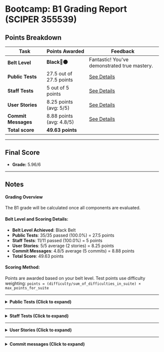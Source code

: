 # Bootcamp: B1 Grading Report (SCIPER 355539)

## Points Breakdown

| **Task**                                                 | **Points Awarded**                             | **Feedback**                                  |
| -------------------------------------------------------- | ---------------------------------------------- | --------------------------------------------- |
| **Belt Level**                                           | **Black🥋⚫**         | Fantastic! You've demonstrated true mastery.                |
| **Public Tests**                                         | 27.5 out of 27.5 points | [See Details](#public-tests)                 |
| **Staff Tests**                                          | 5 out of 5 points | [See Details](#staff-tests)                  |
| **User Stories**                                         | 8.25 points (avg: 5/5) | [See Details](#user-stories)                 |
| **Commit Messages**                                      | 8.88 points (avg: 4.8/5) | [See Details](#commit-messages)              |
| **Total score**                                          | **49.63 points**         |                                               |

---

## Final Score

- **Grade:** 5.96/6

---

## Notes

#### Grading Overview

The B1 grade will be calculated once all components are evaluated.

#### Belt Level and Scoring Details:

- **Belt Level Achieved**: Black Belt
- **Public Tests**: 35/35 passed (100.0%) = 27.5 points
- **Staff Tests**: 11/11 passed (100.0%) = 5 points
- **User Stories**: 5/5 average (2 stories) = 8.25 points
- **Commit Messages**: 4.8/5 average (5 commits) = 8.88 points
- **Total Score**: 49.63 points

#### Scoring Method:
Points are awarded based on your belt level. Test points use difficulty weighting: 
`points = (difficulty/sum_of_difficulties_in_suite) × max_points_for_suite`

---

<a name="public-tests"></a>
<details>
  <summary><strong>Public Tests (Click to expand)</strong></summary>

| **Test Name** | **Result** | **Points** |
| ------------- | ---------- | ---------- |
| NavigationB1Test.bottomNavigationIsDisplayedForMap | ✅ passed | 0.14 |
| NavigationB1Test.bottomNavigationIsDisplayedForOverview | ✅ passed | 0.14 |
| NavigationB1Test.bottomNavigationNotDisplayedForAddToDo | ✅ passed | 0.21 |
| NavigationB1Test.canNavigateBackToOverviewFromAddToDo | ✅ passed | 0.29 |
| NavigationB1Test.canNavigateBetweenTabs | ✅ passed | 0.36 |
| NavigationB1Test.canNavigateToAddToDo | ✅ passed | 0.14 |
| NavigationB1Test.canNavigateToMap | ✅ passed | 0.21 |
| NavigationB1Test.canNavigateToMapAndBackToOverview | ✅ passed | 0.21 |
| NavigationB1Test.navigationStartsOnOverviewTab | ✅ passed | 0.14 |
| NavigationB1Test.tabsAreClickable | ✅ passed | 0.14 |
| NavigationB1Test.testTagsAreCorrectlySet | ✅ passed | 0.07 |
| NavigationB1Test.topBarTitleIsCorrectForAddToDo | ✅ passed | 0.14 |
| NavigationB1Test.topBarTitleIsCorrectForMap | ✅ passed | 0.14 |
| NavigationB1Test.topBarTitleIsCorrectForOverview | ✅ passed | 0.14 |
| GreetingScreenTest.clickIsRequiredToUpdateDisplay | ✅ passed | 1.92 |
| GreetingScreenTest.displayCorrectlyUpdates | ✅ passed | 1.54 |
| GreetingScreenTest.displayHasCorrectDefaultValue | ✅ passed | 0.38 |
| GreetingScreenTest.doNotGreetEmptyName | ✅ passed | 0.77 |
| GreetingScreenTest.testTagsAreCorrectlySet | ✅ passed | 0.38 |
| OverviewScreenB1Test.canScrollOnTheTodoList | ✅ passed | 3.41 |
| OverviewScreenB1Test.dueDateIsCorrectlyFormatted | ✅ passed | 2.05 |
| OverviewScreenB1Test.testTagsCorrectlySetWhenListIsEmpty | ✅ passed | 0.68 |
| OverviewScreenB1Test.testTagsCorrectlySetWhenListIsNotEmpty | ✅ passed | 0.68 |
| OverviewScreenB1Test.todoListDisplaysAssigneeName | ✅ passed | 1.36 |
| OverviewScreenB1Test.todoListDisplaysDueDate | ✅ passed | 2.05 |
| OverviewScreenB1Test.todoListDisplaysExistingTodos | ✅ passed | 1.36 |
| OverviewScreenB1Test.todoListDisplaysStatus | ✅ passed | 2.05 |
| OverviewScreenB1Test.todoListDisplaysTaskName | ✅ passed | 1.36 |
| ToDosRepositoryLocalTest.addToDo_succeeds | ✅ passed | 0.59 |
| ToDosRepositoryLocalTest.correcltyGeneratesNewUID | ✅ passed | 0.29 |
| ToDosRepositoryLocalTest.deleteToDoById_callsOnFailure_whenToDoNotFound | ✅ passed | 0.88 |
| ToDosRepositoryLocalTest.deleteToDoById_callsOnSuccess | ✅ passed | 0.59 |
| ToDosRepositoryLocalTest.deleteToDoById_deletesTheCorrectToDo | ✅ passed | 0.88 |
| ToDosRepositoryLocalTest.updateToDo_failsWhenToDoNotFound | ✅ passed | 0.88 |
| ToDosRepositoryLocalTest.updateToDo_succeeds | ✅ passed | 0.88 |
| **Total Public Tests** | 35/35 passed (100.0%) |

</details>

---

<a name="staff-tests"></a>
<details>
  <summary><strong>Staff Tests (Click to expand)</strong></summary>

| **Test Name** | **Result** | **Points** |
| ------------- | ---------- | ---------- |
| OverviewScreenB1StaffTest.dueDateIsCorrectlyFormattedForDay | ✅ passed | 0.29 |
| OverviewScreenB1StaffTest.dueDateIsCorrectlyFormattedForMonth | ✅ passed | 0.29 |
| OverviewScreenB1StaffTest.dueDateIsCorrectlyFormattedForYear | ✅ passed | 0.29 |
| OverviewScreenB1StaffTest.todoListIsLazy | ✅ passed | 0.14 |
| NavigationB1StaffTest.canExitTheAppFromMapWithTwoTapOnBackButton | ✅ passed | 0.43 |
| NavigationB1StaffTest.clickOnCurrentTabDoesNotRecompose | ✅ passed | 0.71 |
| NavigationB1StaffTest.navigateBackFromAddToDoRestoresState | ✅ passed | 0.71 |
| NavigationB1StaffTest.navigateBackOnOverviewTabExitsApp | ✅ passed | 0.43 |
| NavigationB1StaffTest.navigateBetweenTabsDoNotRestoreState | ✅ passed | 0.57 |
| NavigationB1StaffTest.navigateBetweenTabsDoNotStack | ✅ passed | 0.57 |
| NavigationB1StaffTest.navigateToMapFromMapAndPressBackGoesToOverview | ✅ passed | 0.57 |
| **Total Staff Tests** | 11/11 passed (100.0%) |

You can find the staff test descriptions [here](https://github.com/swent-epfl/public/blob/main/bootcamp/docs/staff-test-descriptions.md).

</details>

---

<a name="user-stories"></a>
<details>
  <summary><strong>User Stories (Click to expand)</strong></summary>

| **User Stories** | **Score [0-5]** | **Comments** |
| ---------------- | --------------- | ------------ |
| 1. As a user, I want to assign priority levels to my ToDos, so that I can organize my work and focus on the most important tasks first. | 5 | This user story is clear, relevant, and well-scoped, effectively addressing the need for task prioritization in the ToDo app. Great job! |
| 2. As a user, I want to categorize my ToDos using tags, so that I can organize and filter my task list effectively. | 5 | Great job! The story is clear, relevant, and appropriately scoped, making it easy to understand the value of tagging for task organization. |
| **Average User Stories Score** | 5 / 5 | |

</details>

---

<a name="commit-messages"></a>
<details>
  <summary><strong>Commit messages (Click to expand)</strong></summary>

| **Commit messages** | **Score [0-5]** | **Comments** |
| ------------------- | --------------- | ------------ |
| refactor(todo): improve ToDosRepositoryLocal implementation<br><br>This commit refactors the local ToDo repository to make it more robust and efficient.<br>  - getNewUid: Ensures the generated UID is always unique by checking against the existing list of todos.<br>  - addTodo: Adds a check to prevent adding a todo with a UID that already exists, throwing an IllegalArgumentException.<br>  - editTodo: Improves efficiency by finding the index of the todo and replacing it in-place, rather than deleting and re-adding. This also preserves the order of the items.<br>  - deleteTodo: Adds an exception throw if the item to be removed is not found in the list, making the operation safer. | 5 | The commit message has lines in the body that exceed 72 characters, which should be split into shorter lines to enhance readability. |
| docs(stories): add new user stories<br><br>This commit adds two new user stories to the project requirements in `userStories.txt`. | 4 | The commit message is clear and detailed but could benefit from improved structure or wording. The body provides meaningful information and valuable context, but it contains lines that exceed 72 characters, which should be split into shorter lines for better readability. |
| feat(nav): implement app navigation structure<br><br>This commit sets up the primary navigation flow for the application using Jetpack Compose Navigation.<br><br>It introduces a Scaffold to provide a consistent layout with:<br>- A TopAppBar that displays the title of the current screen.<br>- A BottomNavigationBar to switch between the "Overview" and "Map" main screens.<br>- A FloatingActionButton on the Overview screen to navigate to the "AddTodoScreen".<br>- A NavHost that defines the navigation graph between screens. | 5 | The commit message body contains lines that exceed 72 characters, which should be split into shorter lines to improve readability. |
| feat(overview): implement todo list screen<br><br>This commit introduces the overview screen which displays a list of tasks from an in-memory repository.<br><br>The implementation follows the MVVM architecture:<br>- Model: `ToDosRepositoryLocal` manages the list of todos.<br>- ViewModel: `OverviewViewModel` prepares and exposes the list of todos as a StateFlow for the UI.<br>- View: `OverviewScreen` uses a LazyColumn to efficiently display the tasks, with each item rendered in a Card. | 5 | The commit message contains lines in the body that exceed the recommended 72-character limit, which can hinder readability. It's important to split long lines into shorter ones to enhance clarity. |
| feat(greeting): implement initial greeting app<br><br>This commit introduces the first feature of the bootcamp: a simple greeting application.<br><br>The implementation uses Jetpack Compose to create a user interface with the following components:<br>  - A text field for the user to enter their name.<br>  - A button to submit the name.<br>  - A text display that shows a personalized greeting message. | 5 | The commit message has lines in the body that exceed 72 characters, which should be split into shorter lines for better readability. |
| **Average commit messages score** | 4.8 / 5 | |

</details>

